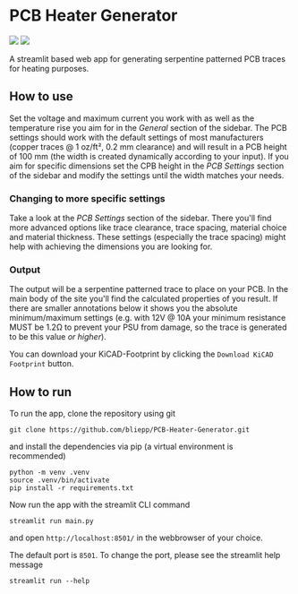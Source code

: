 # PCB Heater Generator
[![](https://img.shields.io/github/license/bliepp/PCB-Heater-Generator?style=for-the-badge)](/LICENSE)
[![](https://img.shields.io/github/last-commit/bliepp/PCB-Heater-Generator?label=latest%20release&style=for-the-badge)](/)

A streamlit based web app for generating serpentine patterned PCB traces for heating purposes.


## How to use
Set the voltage and maximum current you work with as well as the temperature rise you aim for in the *General* section of the sidebar. The PCB settings should work with the default settings of most manufacturers (copper traces @ 1 oz/ft², 0.2 mm clearance) and will result in a PCB height of 100 mm (the width is created dynamically according to your input). If you aim for specific dimensions set the CPB height in the *PCB Settings* section of the sidebar and modify the settings until the width matches your needs.

### Changing to more specific settings
Take a look at the *PCB Settings* section of the sidebar. There you'll find more advanced options like trace clearance, trace spacing, material choice and material thickness. These settings (especially the trace spacing) might help with achieving the dimensions you are looking for.

### Output
The output will be a serpentine patterned trace to place on your PCB. In the main body of the site you'll find the calculated properties of you result. If there are smaller annotations below it shows you the absolute minimum/maximum settings (e.g. with 12V @ 10A your minimum resistance MUST be 1.2Ω to prevent your PSU from damage, so the trace is generated to be this value *or higher*).

You can download your KiCAD-Footprint by clicking the `Download KiCAD Footprint` button.


## How to run
To run the app, clone the repository using git
```console
git clone https://github.com/bliepp/PCB-Heater-Generator.git
```
and install the dependencies via pip (a virtual environment is recommended)
```console
python -m venv .venv
source .venv/bin/activate
pip install -r requirements.txt
```
Now run the app with the streamlit CLI command
```console
streamlit run main.py
```
and open `http://localhost:8501/` in the webbrowser of your choice.

The default port is `8501`. To change the port, please see the streamlit help message

```console
streamlit run --help
```
